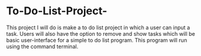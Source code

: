 # To-Do-List-Project-

This project I will do is make a to do list project in which a user can input a task. Users will also have the option to remove and show tasks which will be basic user-interface for a simple to do list program. This program will run using the command terminal. 
